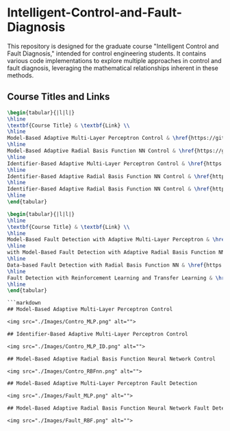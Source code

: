 # Intelligent-Control-and-Fault-Diagnosis
This repository is designed for the graduate course "Intelligent Control and Fault Diagnosis," intended for control engineering students. It contains various code implementations to explore multiple approaches in control and fault diagnosis, leveraging the mathematical relationships inherent in these methods.

## Course Titles and Links

```latex
\begin{tabular}{|l|l|}
\hline
\textbf{Course Title} & \textbf{Link} \\
\hline
Model-Based Adaptive Multi-Layer Perceptron Control & \href{https://github.com/KianoushAqabakee/Intelligent-Control-and-Fault-Diagnosis/tree/main/Control/Model-Based%20MLP}{Link} \\
\hline
Model-Based Adaptive Radial Basis Function NN Control & \href{https://github.com/KianoushAqabakee/Intelligent-Control-and-Fault-Diagnosis/tree/main/Control/Model-Baed%20RBF}{Link} \\
\hline
Identifier-Based Adaptive Multi-Layer Perceptron Control & \href{https://github.com/KianoushAqabakee/Intelligent-Control-and-Fault-Diagnosis/tree/main/Control/Identifier-Based%20MLP}{Link} \\
\hline
Identifier-Based Adaptive Radial Basis Function NN Control & \href{https://github.com/KianoushAqabakee/Intelligent-Control-and-Fault-Diagnosis/tree/main/Control/Identifier-Based%20RBF}{Link} \\
\hline
Identifier-Based Adaptive Radial Basis Function NN Control & \href{https://github.com/KianoushAqabakee/Intelligent-Control-and-Fault-Diagnosis/tree/main/Control/Identifier-Based%20RBF}{Link} \\
\hline
\end{tabular}

\begin{tabular}{|l|l|}
\hline
\textbf{Course Title} & \textbf{Link} \\
\hline
Model-Based Fault Detection with Adaptive Multi-Layer Perceptron & \href{https://github.com/KianoushAqabakee/Intelligent-Control-and-Fault-Diagnosis/tree/main/Fault/Model-Based%20MLP}{Link} \\
\hline
with Model-Based Fault Detection with Adaptive Radial Basis Function NN & \href{https://github.com/KianoushAqabakee/Intelligent-Control-and-Fault-Diagnosis/tree/main/Fault/Model-Based%20RBF}{Link} \\
\hline
Data-based Fault Detection with Radial Basis Function NN & \href{https://github.com/KianoushAqabakee/Intelligent-Control-and-Fault-Diagnosis/tree/main/Fault/Data-Based%20RBF}{Link} \\
\hline
Fault Detection with Reinforcement Learning and Transfer Learning & \href{https://github.com/KianoushAqabakee/Intelligent-Control-and-Fault-Diagnosis/tree/main/Fault/Reinforcement%20Learning}{Link} \\
\hline
\end{tabular}

```markdown
## Model-Based Adaptive Multi-Layer Perceptron Control

<img src="./Images/Contro_MLP.png" alt="">

## Identifier-Based Adaptive Multi-Layer Perceptron Control

<img src="./Images/Contro_MLP_ID.png" alt="">

## Model-Based Adaptive Radial Basis Function Neural Network Control

<img src="./Images/Contro_RBFnn.png" alt="">

## Model-Based Adaptive Multi-Layer Perceptron Fault Detection

<img src="./Images/Fault_MLP.png" alt="">

## Model-Based Adaptive Radial Basis Function Neural Network Fault Detection

<img src="./Images/Fault_RBF.png" alt="">